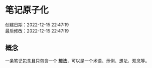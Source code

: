 # 笔记原子化

创建日期：2022-12-15 22:47:19  
最后修改：2022-12-15 22:47:19

## 概念

一条笔记包含且只包含一个 **想法**，可以是一个术语、示例、想法、观念等。
